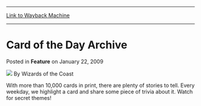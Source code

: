 
---
[Link to Wayback Machine](https://web.archive.org/web/20220119135130/https://magic.wizards.com/en/articles/archive/feature/card-day-archive-2009-01-22)

[_metadata_:wayback_url]:- "https://magic.wizards.com/en/articles/archive/feature/card-day-archive-2009-01-22"
[_metadata_:wayback_raw_url]:- "https://web.archive.org/web/20220119135130id_/https://magic.wizards.com/en/articles/archive/feature/card-day-archive-2009-01-22"
[_metadata_:wayback_capture_timestamp]:- "2022-01-19 13:51:30+00:00"
[_metadata_:publish_date]:- "2009-01-22"
[_metadata_:description]:- "With more than 10,000 cards in print, there are plenty of stories to tell. Every weekday, we highlight a card and share some piece of trivia about it. Watch for secret themes!"
[_metadata_:generator]:- "Drupal 7 (http://drupal.org)"
---


Card of the Day Archive
=======================



 Posted in **Feature**
 on January 22, 2009 






![](https://media.magic.wizards.com/styles/auth_small/public/images/person/wizards_author.jpg)
By Wizards of the Coast












With more than 10,000 cards in print, there are plenty of stories to tell. Every weekday, we highlight a card and share some piece of trivia about it. Watch for secret themes!








